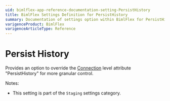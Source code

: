 ```yaml
---
uid: bimlflex-app-reference-documentation-setting-PersistHistory
title: BimlFlex Settings Definition for PersistHistory
summary: Documentation of settings option within BimlFlex for PersistHistory
varigenceProduct: BimlFlex
varigenceArticleType: Reference
---
```


# Persist History

Provides an option to override the [Connection](xref:bimlflex-app-reference-documentation-Connections) level attribute "PersistHistory" for more granular control.

Notes:
* This setting is part of the `Staging` settings category.
